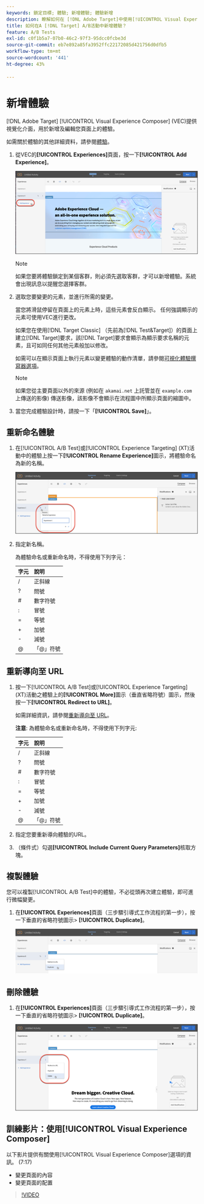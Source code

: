 ```yaml
---
keywords: 鎖定目標; 體驗; 新增體驗; 體驗新增
description: 瞭解如何在 [!DNL Adobe Target]中使用[!UICONTROL Visual Experience Composer] (VEC)。
title: 如何在A [!DNL Target] A/B活動中新增體驗？
feature: A/B Tests
exl-id: c0f1b5a7-07b0-46c2-97f3-95dcc0fcbe3d
source-git-commit: eb7e892a85fa3952ffc22172085d421756d0dfb5
workflow-type: tm+mt
source-wordcount: '441'
ht-degree: 43%

---
```


# 新增體驗

[!DNL Adobe Target] [!UICONTROL Visual Experience Composer] (VEC)提供視覺化介面，用於新增及編輯您頁面上的體驗。

如需關於體驗的其他詳細資料，請參閱[體驗](/help/main/c-experiences/experiences.md#concept_A2E10F6AFB3D4AEAB6951EE14688848D)。

1. 從VEC的&#x200B;**[!UICONTROL Experiences]**&#x200B;頁面，按一下&#x200B;**[!UICONTROL Add Experience]**。

   ![新增體驗選項](/help/main/c-activities/t-test-ab/t-test-create-ab/assets/add-experience.png)

   >[!NOTE]
   >
   >如果您要將體驗鎖定到某個客群，則必須先選取客群，才可以新增體驗。系統會出現訊息以提醒您選擇客群。

1. 選取您要變更的元素，並進行所需的變更。

   當您將滑鼠停留在頁面上的元素上時，這些元素會反白顯示。 任何強調顯示的元素可使用VEC進行更改。

   如果您在使用[!DNL Target Classic] （先前為[!DNL Test&Target]）的頁面上建立[!DNL Target]要求，該[!DNL Target]要求會顯示為顯示要求名稱的元素，且可如同任何其他元素般加以修改。

   如需可以在顯示頁面上執行元素以變更體驗的動作清單，請參閱[可視化體驗撰寫器選項](/help/main/c-experiences/c-visual-experience-composer/viztarget-options.md)。

   >[!NOTE]
   >
   >如果您從主要頁面以外的來源 (例如在 `akamai.net` 上託管並在 `example.com` 上傳送的影像) 傳送影像，該影像不會顯示在流程圖中所顯示頁面的縮圖中。

1. 當您完成體驗設計時，請按一下「**[!UICONTROL Save]**」。

## 重新命名體驗

1. 在[!UICONTROL A/B Test]或[!UICONTROL Experience Targeting] (XT)活動中的體驗上按一下&#x200B;**[!UICONTROL Rename Experience]**&#x200B;圖示，將體驗命名為新的名稱。

   ![重新命名體驗](/help/main/c-activities/t-test-ab/t-test-create-ab/assets/rename-experience.png)

2. 指定新名稱。

   為體驗命名或重新命名時，不得使用下列字元：

   | 字元 | 說明 |
   |--- |--- |
   | / | 正斜線 |
   | ? | 問號 |
   | # | 數字符號 |
   | : | 冒號 |
   | = | 等號 |
   | + | 加號 |
   | - | 減號 |
   | @ | 「@」符號 |

## 重新導向至 URL

1. 按一下[!UICONTROL A/B Test]或[!UICONTROL Experience Targeting] (XT)活動之體驗上的&#x200B;**[!UICONTROL More]**&#x200B;圖示（垂直省略符號）圖示，然後按一下&#x200B;**[!UICONTROL Redirect to URL]**。

   如需詳細資訊，請參閱[重新導向至 URL](/help/main/c-experiences/c-visual-experience-composer/redirect-offer.md)。

   **注意**: 為體驗命名或重新命名時，不得使用下列字元:

   | 字元 | 說明 |
   |--- |--- |
   | / | 正斜線 |
   | ? | 問號 |
   | # | 數字符號 |
   | : | 冒號 |
   | = | 等號 |
   | + | 加號 |
   | - | 減號 |
   | @ | 「@」符號 |

1. 指定您要重新導向體驗的URL。

1. （條件式）勾選&#x200B;**[!UICONTROL Include Current Query Parameters]**&#x200B;核取方塊。

## 複製體驗

您可以複製[!UICONTROL A/B Test]中的體驗，不必從頭再次建立體驗，即可進行微幅變更。

1. 在&#x200B;**[!UICONTROL Experiences]**&#x200B;頁面（三步驟引導式工作流程的第一步），按一下垂直的省略符號圖示> **[!UICONTROL Duplicate]**。

   ![重複體驗選項](/help/main/c-activities/t-test-ab/t-test-create-ab/assets/duplicate-experience.png)

## 刪除體驗

1. 在&#x200B;**[!UICONTROL Experiences]**&#x200B;頁面（三步驟引導式工作流程的第一步），按一下垂直的省略符號圖示> **[!UICONTROL Duplicate]**。

   ![刪除體驗選項](/help/main/c-activities/t-test-ab/t-test-create-ab/assets/delete-experience.png)

## 訓練影片：使用[!UICONTROL Visual Experience Composer]

以下影片提供有關使用[!UICONTROL Visual Experience Composer]選項的資訊。 (7:17)

* 變更頁面的內容
* 變更頁面的配置

>[!VIDEO](https://video.tv.adobe.com/v/17399)
